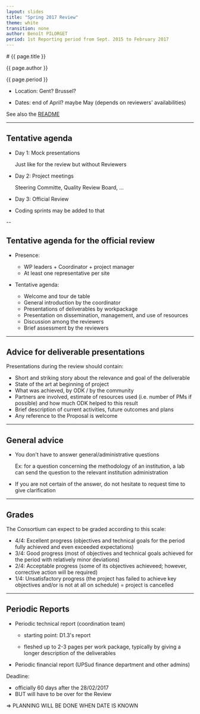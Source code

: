 ```yaml
---
layout: slides
title: "Spring 2017 Review"
theme: white
transition: none
author: Benoît PILORGET
period: 1st Reporting period from Sept. 2015 to February 2017
---
```


<section data-markdown data-separator="^---\n" data-separator-vertical="^--\n">
# {{ page.title }}

{{ page.author }}

{{ page.period }}

- Location: Gent? Brussel?

- Dates: end of April? maybe May (depends on reviewers' availabilities)

See also the [README](https://github.com/OpenDreamKit/OpenDreamKit/#organization-of-official-meetings)

---

## Tentative agenda

- Day 1: Mock presentations

    Just like for the review but without Reviewers

- Day 2: Project meetings

    Steering Committe, Quality Review Board, ...

- Day 3: Official Review

- Coding sprints may be added to that

--

## Tentative agenda for the official review

- Presence:

    - WP leaders + Coordinator + project manager
    - At least one representative per site

- Tentative agenda:

    - Welcome and tour de table
    - General introduction by the coordinator
    - Presentations of deliverables by workpackage
    - Presentation on dissemination, management, and use of resources
    - Discussion among the reviewers
    - Brief assessment by the reviewers

---

## Advice for deliverable presentations

Presentations during the review should contain:

- Short and striking story about the relevance and goal of the deliverable
- State of the art at beginning of project
- What was achieved, by ODK / by the community
- Partners are involved, estimate of resources used (i.e. number of PMs if possible) and how much ODK helped to this result
- Brief description of current activities, future outcomes and plans
- Any reference to the Proposal is welcome

---

## General advice

- You don't have to answer general/administrative questions

  Ex: for a question concerning the methodology of an institution, a lab can send the question to the relevant institution administration

- If you are not certain of the answer, do not hesitate to request
  time to give clarification

---

## Grades

The Consortium can expect to be graded according to this scale:

- 4/4: Excellent progress (objectives and technical goals for the period fully achieved and even exceeded expectations)
- 3/4: Good progress (most of objectives and technical goals achieved for the period with relatively minor deviations)
- 2/4: Acceptable progress (some of its objectives achieveed; however, corrective action will be required)
- 1/4: Unsatisfactory progress (the project has failed to achieve key objectives and/or is not at all on schedule) = project is cancelled

---

## Periodic Reports

- Periodic technical report (coordination team)

    - starting point: D1.3's report

    - fleshed up to 2-3 pages per work package, typically by giving a
      longer description of the deliverables

- Periodic financial report (UPSud finance department and other admins)

Deadline:

- officially 60 days after the 28/02/2017
- BUT will have to be over for the Review

=> PLANNING WILL BE DONE WHEN DATE IS KNOWN

</section>
